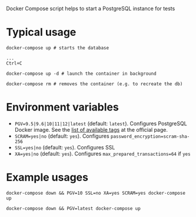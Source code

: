 Docker Compose script helps to start a PostgreSQL instance for tests

Typical usage
=============

    docker-compose up # starts the database

    ...
    Ctrl+C

    docker-compose up -d # launch the container in background

    docker-compose rm # removes the container (e.g. to recreate the db)

Environment variables
=====================

* `PGV=9.5|9.6|10|11|12|latest` (default: `latest`). Configures PostgreSQL Docker image.
   See the [list of available tags](https://github.com/docker-library/docs/blob/master/postgres/README.md#supported-tags-and-respective-dockerfile-links) at the official page.
* `SCRAM=yes|no` (default: `yes`). Configures `password_encryption=scram-sha-256`
* `SSL=yes|no` (default: `yes`). Configures SSL
* `XA=yes|no` (default: `yes`). Configures `max_prepared_transactions=64` if `yes`

Example usages
==============

    docker-compose down && PGV=10 SSL=no XA=yes SCRAM=yes docker-compose up

    docker-compose down && PGV=latest docker-compose up
